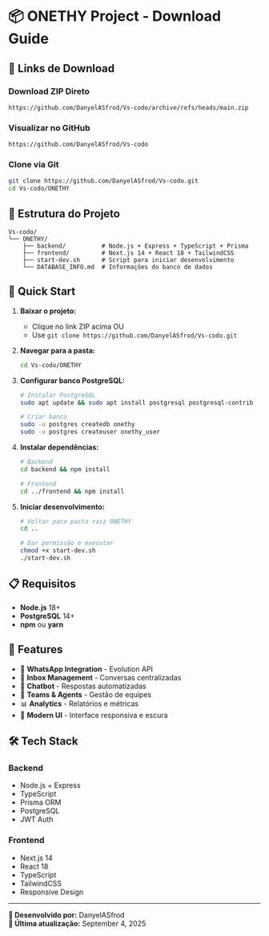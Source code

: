 # 📦 ONETHY Project - Download Guide

## 🔗 Links de Download

### Download ZIP Direto
```
https://github.com/DanyelASfrod/Vs-codo/archive/refs/heads/main.zip
```

### Visualizar no GitHub
```
https://github.com/DanyelASfrod/Vs-codo
```

### Clone via Git
```bash
git clone https://github.com/DanyelASfrod/Vs-codo.git
cd Vs-codo/ONETHY
```

## 📁 Estrutura do Projeto

```
Vs-codo/
└── ONETHY/
    ├── backend/          # Node.js + Express + TypeScript + Prisma
    ├── frontend/         # Next.js 14 + React 18 + TailwindCSS
    ├── start-dev.sh      # Script para iniciar desenvolvimento
    └── DATABASE_INFO.md  # Informações do banco de dados
```

## 🚀 Quick Start

1. **Baixar o projeto:**
   - Clique no link ZIP acima OU
   - Use `git clone https://github.com/DanyelASfrod/Vs-codo.git`

2. **Navegar para a pasta:**
   ```bash
   cd Vs-codo/ONETHY
   ```

3. **Configurar banco PostgreSQL:**
   ```bash
   # Instalar PostgreSQL
   sudo apt update && sudo apt install postgresql postgresql-contrib
   
   # Criar banco
   sudo -u postgres createdb onethy
   sudo -u postgres createuser onethy_user
   ```

4. **Instalar dependências:**
   ```bash
   # Backend
   cd backend && npm install
   
   # Frontend  
   cd ../frontend && npm install
   ```

5. **Iniciar desenvolvimento:**
   ```bash
   # Voltar para pasta raiz ONETHY
   cd ..
   
   # Dar permissão e executar
   chmod +x start-dev.sh
   ./start-dev.sh
   ```

## 📋 Requisitos

- **Node.js** 18+
- **PostgreSQL** 14+
- **npm** ou **yarn**

## 🌟 Features

- 💬 **WhatsApp Integration** - Evolution API
- 📨 **Inbox Management** - Conversas centralizadas
- 🤖 **Chatbot** - Respostas automatizadas
- 👥 **Teams & Agents** - Gestão de equipes
- 📊 **Analytics** - Relatórios e métricas
- 🎨 **Modern UI** - Interface responsiva e escura

## 🛠️ Tech Stack

### Backend
- Node.js + Express
- TypeScript
- Prisma ORM
- PostgreSQL
- JWT Auth

### Frontend
- Next.js 14
- React 18
- TypeScript
- TailwindCSS
- Responsive Design

---

**🔧 Desenvolvido por:** DanyelASfrod  
**📅 Última atualização:** September 4, 2025
